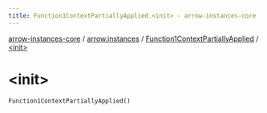 ```yaml
---
title: Function1ContextPartiallyApplied.<init> - arrow-instances-core
---
```


[arrow-instances-core](../../index.html) / [arrow.instances](../index.html) / [Function1ContextPartiallyApplied](index.html) / [&lt;init&gt;](./-init-.html)

# &lt;init&gt;

`Function1ContextPartiallyApplied()`
